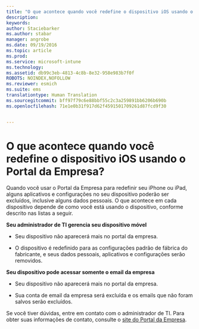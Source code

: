```yaml
---
title: "O que acontece quando você redefine o dispositivo iOS usando o Portal da Empresa? | Microsoft Intune"
description: 
keywords: 
author: Staciebarker
ms.author: stabar
manager: angrobe
ms.date: 09/19/2016
ms.topic: article
ms.prod: 
ms.service: microsoft-intune
ms.technology: 
ms.assetid: db99c3eb-4813-4c8b-8e32-958e983b7f0f
ROBOTS: NOINDEX,NOFOLLOW
ms.reviewer: esmich
ms.suite: ems
translationtype: Human Translation
ms.sourcegitcommit: bff97f79c6e88bbf55c2c3a259891bb6206b690b
ms.openlocfilehash: 71e1e0b31f917d62f4591501709261d87fcd9f30


---
```



# O que acontece quando você redefine o dispositivo iOS usando o Portal da Empresa?

Quando você usar o Portal da Empresa para redefinir seu iPhone ou iPad, alguns aplicativos e configurações no seu dispositivo poderão ser excluídos, inclusive alguns dados pessoais. O que acontece em cada dispositivo depende de como você está usando o dispositivo, conforme descrito nas listas a seguir.

**Seu administrador de TI gerencia seu dispositivo móvel**

-   Seu dispositivo não aparecerá mais no portal da empresa.

-   O dispositivo é redefinido para as configurações padrão de fábrica do fabricante, e seus dados pessoais, aplicativos e configurações serão removidos.

**Seu dispositivo pode acessar somente o email da empresa**

-   Seu dispositivo não aparecerá mais no portal da empresa.

-   Sua conta de email da empresa será excluída e os emails que não foram salvos serão excluídos.

Se você tiver dúvidas, entre em contato com o administrador de TI. Para obter suas informações de contato, consulte o [site do Portal da Empresa](http://portal.manage.microsoft.com).





<!--HONumber=Sep16_HO3-->


